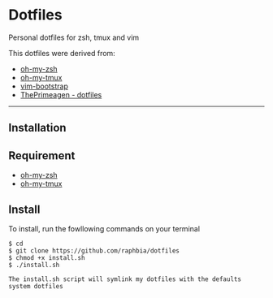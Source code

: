 # Dotfiles

Personal dotfiles for zsh, tmux and vim

This dotfiles were derived from:
- [oh-my-zsh](https://ohmyz.sh/)
- [oh-my-tmux](https://github.com/gpakosz/.tmux#tmux)
- [vim-bootstrap](https://vim-bootstrap.com/)
- [ThePrimeagen - dotfiles](https://github.com/erkrnt/awesome-streamerrc/tree/master/ThePrimeagen)

---

## Installation
## Requirement
- [oh-my-zsh](https://ohmyz.sh/#install)
- [oh-my-tmux](https://github.com/gpakosz/.tmux#installation)

## Install
To install, run the fowllowing commands on your terminal
```
$ cd
$ git clone https://github.com/raphbia/dotfiles
$ chmod +x install.sh
$ ./install.sh
```

    The install.sh script will symlink my dotfiles with the defaults system dotfiles
